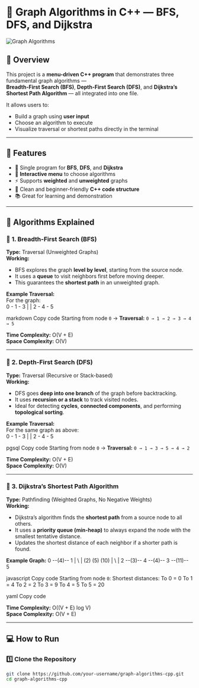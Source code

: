 # 🧭 Graph Algorithms in C++ — BFS, DFS, and Dijkstra

![Graph Algorithms](https://tse4.mm.bing.net/th/id/OIP.kSb3Y36kYyKS-8zTSQjkHwHaFE?rs=1&pid=ImgDetMain&o=7&rm=3)

## 📖 Overview
This project is a **menu-driven C++ program** that demonstrates three fundamental graph algorithms —  
**Breadth-First Search (BFS)**, **Depth-First Search (DFS)**, and **Dijkstra’s Shortest Path Algorithm** — all integrated into one file.

It allows users to:
- Build a graph using **user input**
- Choose an algorithm to execute
- Visualize traversal or shortest paths directly in the terminal

---

## 🚀 Features
- 🧩 Single program for **BFS**, **DFS**, and **Dijkstra**
- 🔁 **Interactive menu** to choose algorithms  
- ⚡ Supports **weighted** and **unweighted** graphs  
- 🧠 Clean and beginner-friendly **C++ code structure**  
- 📚 Great for learning and demonstration  

---

## 🧠 Algorithms Explained

### 🔹 **1. Breadth-First Search (BFS)**
**Type:** Traversal (Unweighted Graphs)  
**Working:**  
- BFS explores the graph **level by level**, starting from the source node.  
- It uses a **queue** to visit neighbors first before moving deeper.  
- This guarantees the **shortest path** in an unweighted graph.  

**Example Traversal:**  
For the graph:  
0 - 1 - 3
| |
2 - 4 - 5

markdown
Copy code
Starting from node `0` → **Traversal:** `0 → 1 → 2 → 3 → 4 → 5`

**Time Complexity:** O(V + E)  
**Space Complexity:** O(V)  

---

### 🔹 **2. Depth-First Search (DFS)**
**Type:** Traversal (Recursive or Stack-based)  
**Working:**  
- DFS goes **deep into one branch** of the graph before backtracking.  
- It uses **recursion or a stack** to track visited nodes.  
- Ideal for detecting **cycles**, **connected components**, and performing **topological sorting**.  

**Example Traversal:**  
For the same graph as above:  
0 - 1 - 3
| |
2 - 4 - 5

pgsql
Copy code
Starting from node `0` → **Traversal:** `0 → 1 → 3 → 5 → 4 → 2`

**Time Complexity:** O(V + E)  
**Space Complexity:** O(V)  

---

### 🔹 **3. Dijkstra’s Shortest Path Algorithm**
**Type:** Pathfinding (Weighted Graphs, No Negative Weights)  
**Working:**  
- Dijkstra’s algorithm finds the **shortest path** from a source node to all others.  
- It uses a **priority queue (min-heap)** to always expand the node with the smallest tentative distance.  
- Updates the shortest distance of each neighbor if a shorter path is found.  

**Example Graph:**
0 --(4)-- 1
| \ |
(2) (5) (10)
| \ |
2 --(3)-- 4 --(4)-- 3 --(11)-- 5

javascript
Copy code
Starting from node `0`:
Shortest distances:
To 0 = 0
To 1 = 4
To 2 = 2
To 3 = 9
To 4 = 5
To 5 = 20

yaml
Copy code

**Time Complexity:** O((V + E) log V)  
**Space Complexity:** O(V + E)

---

## 💻 How to Run

### 1️⃣ Clone the Repository
```bash
git clone https://github.com/your-username/graph-algorithms-cpp.git
cd graph-algorithms-cpp
